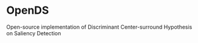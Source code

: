 # OpenDS
Open-source implementation of Discriminant Center-surround Hypothesis on Saliency Detection
